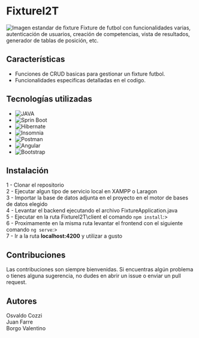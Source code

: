 # FixtureI2T
<img src="https://www.competize.com/blog/wp-content/uploads/2020/12/hacer-fixture-crear-calendario-liga-excel.jpg" alt="Imagen estandar de fixture">
Fixture de futbol con funcionalidades varias, autenticación de usuarios, creación de competencias, vista de resultados, generador de tablas de posición, etc.

## Características

- Funciones de CRUD basicas para gestionar un fixture futbol.
- Funcionalidades especificas detalladas en el codigo.

## Tecnologías utilizadas

- ![JAVA](https://img.shields.io/badge/Java-ED8B00?style=for-the-badge&logo=openjdk&logoColor=white)</br>
- ![Sprin Boot](https://img.shields.io/badge/-Spring%20Boot-333333?style=flat&logo=SpringBoot&logoColor=563D7)</br>
- ![Hibernate](https://img.shields.io/badge/-Hibernate-333333?style=flat&logo=Hibernate&logoColor=563D77)</br>
- ![Insomnia](https://img.shields.io/badge/-Insomnia-333333?style=flat&logo=insomnia)</br>
- ![Postman](https://img.shields.io/badge/-Postman-333333?style=flat&logo=Postman)</br>
- ![Angular](https://img.shields.io/badge/-Angular-333333?style=flat&logo=Angular)</br>
- ![Bootstrap](https://img.shields.io/badge/-Bootstrap-333333?style=flat&logo=bootstrap&logoColor=563D7C)</br>

## Instalación

1 - Clonar el repositorio</br>
2 - Ejecutar algun tipo de servicio local en XAMPP o Laragon</br>
3 - Importar la base de datos adjunta en el proyecto en el motor de bases de datos elegido</br>
4 - Levantar el backend ejecutando el archivo FixtureApplication.java</br>
5 - Ejecutar en la ruta FixtureI2T\client el comando  `npm install`:></br>
6 - Proximamente en la misma ruta levantar el frontend con el siguiente comando `ng serve`:></br>
7 - Ir a la ruta <b>localhost:4200</b> y utilizar a gusto</br>

## Contribuciones

Las contribuciones son siempre bienvenidas. Si encuentras algún problema o tienes alguna sugerencia, no dudes en abrir un issue o enviar un pull request.

## Autores

Osvaldo Cozzi</br>
Juan Farre</br>
Borgo Valentino</br>

